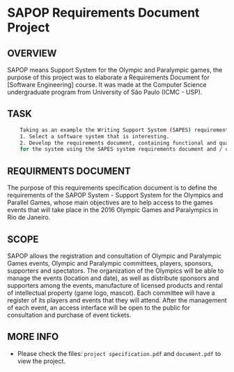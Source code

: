 # SAPOP Requirements Document Project

OVERVIEW
--------------------------------------------------
SAPOP means Support System for the Olympic and Paralympic games, the purpose of this project was to elaborate a Requirements Document for [Software Engineering] course. It was made at the Computer Science undergraduate program from University of São Paulo (ICMC - USP).

TASK
--------------------------------------------------
```bash
	Taking as an example the Writing Support System (SAPES) requirements document available in the file `ExemploDocRequisitos_SAPES.pdf`:
	1. Select a software system that is interesting.
	2. Develop the requirements document, containing functional and quality requirements,
	for the system using the SAPES system requirements document and / or the ISO / IEC / IEEE 291481 standard (see Sections 7, 8 and 9).
```

REQUIRMENTS DOCUMENT
--------------------------------------------------
The purpose of this requirements specification document is to define the requirements of the SAPOP System - Support System for the Olympics and Parallel Games, whose main objectives are to help access to the games events that will take place in the 2016 Olympic Games and Paralympics in Rio de Janeiro.

SCOPE
--------------------------------------------------
SAPOP allows the registration and consultation of Olympic and Paralympic Games events, Olympic and Paralympic committees, players, sponsors, supporters and spectators. The organization of the Olympics will be able to manage the events (location and date), as well as distribute sponsors and supporters among the events, manufacture of licensed products and rental of intellectual property (game logo, mascot). Each committee will have a register of its players and events that they will attend. After the management of each event, an access interface will be open to the public for consultation and purchase of event tickets.


MORE INFO
--------------------------------------------------
* Please check the files: `project specification.pdf` and `document.pdf` to view the project.